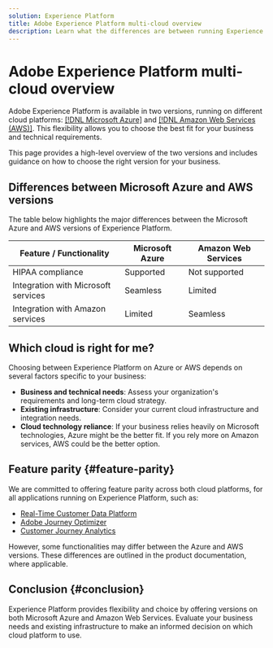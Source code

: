 ```yaml
---
solution: Experience Platform
title: Adobe Experience Platform multi-cloud overview
description: Learn what the differences are between running Experience Platform on Microsoft Azure and Amazon Web Services.
---
```


# Adobe Experience Platform multi-cloud overview

Adobe Experience Platform is available in two versions, running on different cloud platforms: [[!DNL Microsoft Azure]](https://azure.microsoft.com/en-us) and [[!DNL Amazon Web Services (AWS)]](https://aws.amazon.com/). This flexibility allows you to choose the best fit for your business and technical requirements.

This page provides a high-level overview of the two versions and includes guidance on how to choose the right version for your business.

## Differences between Microsoft Azure and AWS versions

The table below highlights the major differences between the Microsoft Azure and AWS versions of Experience Platform.

| Feature / Functionality | Microsoft Azure | Amazon Web Services |
| --- | --- | --- |
| HIPAA compliance | Supported | Not supported |
| Integration with Microsoft services | Seamless | Limited |
| Integration with Amazon services | Limited | Seamless |

## Which cloud is right for me?

Choosing between Experience Platform on Azure or AWS depends on several factors specific to your business:

* **Business and technical needs**: Assess your organization's requirements and long-term cloud strategy.
* **Existing infrastructure**: Consider your current cloud infrastructure and integration needs.
* **Cloud technology reliance**: If your business relies heavily on Microsoft technologies, Azure might be the better fit. If you rely more on Amazon services, AWS could be the better option.

## Feature parity {#feature-parity}

We are committed to offering feature parity across both cloud platforms, for all applications running on Experience Platform, such as:

* [Real-Time Customer Data Platform](../rtcdp/home.md)
* [Adobe Journey Optimizer](https://experienceleague.adobe.com/en/docs/journey-optimizer/using/ajo-home)
* [Customer Journey Analytics](https://experienceleague.adobe.com/en/docs/analytics-platform/using/cja-landing)

However, some functionalities may differ between the Azure and AWS versions. These differences are outlined in the product documentation, where applicable.

## Conclusion {#conclusion}

Experience Platform provides flexibility and choice by offering versions on both Microsoft Azure and Amazon Web Services. Evaluate your business needs and existing infrastructure to make an informed decision on which cloud platform to use.
